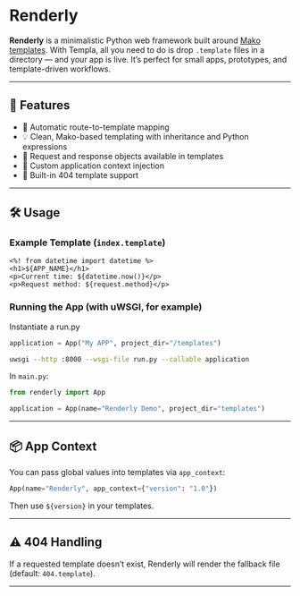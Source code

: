 # Renderly

**Renderly** is a minimalistic Python web framework built around [Mako templates](https://www.makotemplates.org/). With Templa, all you need to do is drop `.template` files in a directory — and your app is live. It’s perfect for small apps, prototypes, and template-driven workflows.

---

## 🚀 Features

- 🧾 Automatic route-to-template mapping  
- 💡 Clean, Mako-based templating with inheritance and Python expressions  
- 🔁 Request and response objects available in templates  
- 🔧 Custom application context injection  
- 📄 Built-in 404 template support  

---

## 🛠️ Usage


### Example Template (`index.template`)

```mako
<%! from datetime import datetime %>
<h1>${APP_NAME}</h1>
<p>Current time: ${datetime.now()}</p>
<p>Request method: ${request.method}</p>
```

### Running the App (with uWSGI, for example)
Instantiate a run.py
```python
application = App("My APP", project_dir="/templates")
```

```bash
uwsgi --http :8000 --wsgi-file run.py --callable application
```

In `main.py`:

```python
from renderly import App

application = App(name="Renderly Demo", project_dir="templates")
```

---

## 📦 App Context

You can pass global values into templates via `app_context`:

```python
App(name="Renderly", app_context={"version": "1.0"})
```

Then use `${version}` in your templates.

---

## ⚠️ 404 Handling

If a requested template doesn’t exist, Renderly will render the fallback file (default: `404.template`).

---


